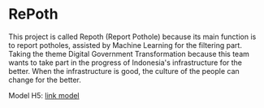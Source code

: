 # RePoth
This project is called Repoth (Report Pothole) because its main function is to report potholes, assisted by Machine Learning for the filtering part. Taking the theme Digital Government Transformation because this team wants to take part in the progress of Indonesia's infrastructure for the better. When the infrastructure is good, the culture of the people can change for the better.

Model H5: [link model](https://drive.google.com/drive/folders/1zHsZJNdWORsOYNBlpO9rx2CNDMsWQSbO](https://drive.google.com/file/d/15wHKw4z-6GM6Q-1uwrlXifo5E42hDG5Q/view?usp=sharing)https://drive.google.com/file/d/15wHKw4z-6GM6Q-1uwrlXifo5E42hDG5Q/view?usp=sharing)
